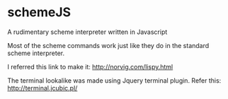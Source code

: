 # schemeJS
A rudimentary scheme interpreter written in Javascript

Most of the scheme commands work just like they do in the standard scheme interpreter.

I referred this link to make it: http://norvig.com/lispy.html

The terminal lookalike was made using Jquery terminal plugin. Refer this: http://terminal.jcubic.pl/
